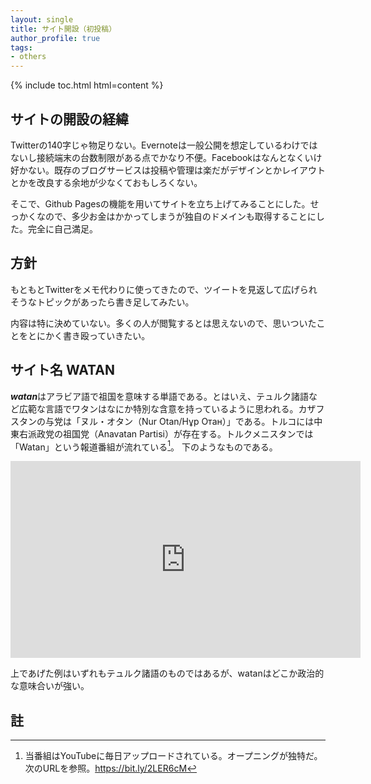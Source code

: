 ```yaml
---
layout: single
title: サイト開設（初投稿）
author_profile: true
tags:
- others
---
```



{% include toc.html html=content %}

## サイトの開設の経緯
Twitterの140字じゃ物足りない。Evernoteは一般公開を想定しているわけではないし接続端末の台数制限がある点でかなり不便。Facebookはなんとなくいけ好かない。既存のブログサービスは投稿や管理は楽だがデザインとかレイアウトとかを改良する余地が少なくておもしろくない。

そこで、Github Pagesの機能を用いてサイトを立ち上げてみることにした。せっかくなので、多少お金はかかってしまうが独自のドメインも取得することにした。完全に自己満足。

## 方針
もともとTwitterをメモ代わりに使ってきたので、ツイートを見返して広げられそうなトピックがあったら書き足してみたい。

内容は特に決めていない。多くの人が閲覧するとは思えないので、思いついたことをとにかく書き殴っていきたい。


## サイト名 **WATAN**
***watan***はアラビア語で祖国を意味する単語である。とはいえ、テュルク諸語など広範な言語でワタンはなにか特別な含意を持っているように思われる。カザフスタンの与党は「ヌル・オタン（Nur Otan/Нұр Отан）」である。トルコには中東右派政党の祖国党（Anavatan Partisi）が存在する。トルクメニスタンでは「Watan」という報道番組が流れている[^tmwatan]。
下のようなものである。

<iframe width="560" height="315" src="https://www.youtube.com/embed/pREPLVoeLZc" frameborder="0" allow="accelerometer; autoplay; clipboard-write; encrypted-media; gyroscope; picture-in-picture" allowfullscreen></iframe>

上であげた例はいずれもテュルク諸語のものではあるが、watanはどこか政治的な意味合いが強い。



## 註
[^tmwatan]: 当番組はYouTubeに毎日アップロードされている。オープニングが独特だ。次のURLを参照。https://bit.ly/2LER6cM




